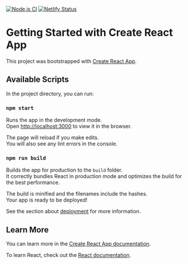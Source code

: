 [![Node.js CI](https://github.com/Mirailisc/Mirai/actions/workflows/node.js.yml/badge.svg)](https://github.com/Mirailisc/Mirai/actions/workflows/node.js.yml)
[![Netlify Status](https://api.netlify.com/api/v1/badges/8b54735e-1a67-43c5-8dcd-352ed9160193/deploy-status)](https://app.netlify.com/sites/mirailisc/deploys)
# Getting Started with Create React App

This project was bootstrapped with [Create React App](https://github.com/facebook/create-react-app).

## Available Scripts

In the project directory, you can run:

### `npm start`

Runs the app in the development mode.\
Open [http://localhost:3000](http://localhost:3000) to view it in the browser.

The page will reload if you make edits.\
You will also see any lint errors in the console.

### `npm run build`

Builds the app for production to the `build` folder.\
It correctly bundles React in production mode and optimizes the build for the best performance.

The build is minified and the filenames include the hashes.\
Your app is ready to be deployed!

See the section about [deployment](https://facebook.github.io/create-react-app/docs/deployment) for more information.

## Learn More

You can learn more in the [Create React App documentation](https://facebook.github.io/create-react-app/docs/getting-started).

To learn React, check out the [React documentation](https://reactjs.org/).
